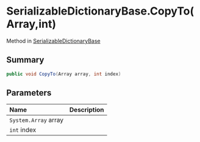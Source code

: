 # SerializableDictionaryBase.CopyTo(Array,int)

Method in [SerializableDictionaryBase](/docs/api/csharp/yarn.unity.serializabledictionarybase-2.md)

## Summary



```csharp
public void CopyTo(Array array, int index)
```

## Parameters

|Name|Description|
|:---|:---|
|`System.Array` array||
|`int` index||

